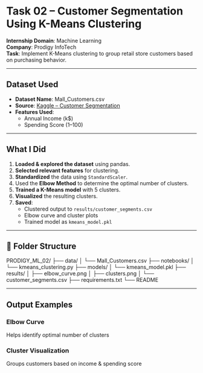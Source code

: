 #  Task 02 – Customer Segmentation Using K-Means Clustering

**Internship Domain**: Machine Learning  
**Company**: Prodigy InfoTech  
**Task**: Implement K-Means clustering to group retail store customers based on purchasing behavior.

---

##  Dataset Used

- **Dataset Name**: Mall_Customers.csv  
- **Source**: [Kaggle – Customer Segmentation](https://www.kaggle.com/datasets/vjchoudhary7/customer-segmentation-tutorial-in-python)  
- **Features Used**:
  - Annual Income (k$)
  - Spending Score (1–100)

---

## What I Did

1. **Loaded & explored the dataset** using pandas.
2. **Selected relevant features** for clustering.
3. **Standardized** the data using `StandardScaler`.
4. Used the **Elbow Method** to determine the optimal number of clusters.
5. **Trained a K-Means model** with 5 clusters.
6. **Visualized** the resulting clusters.
7. **Saved**:
   - Clustered output to `results/customer_segments.csv`
   - Elbow curve and cluster plots
   - Trained model as `kmeans_model.pkl`

---

## 📂 Folder Structure

PRODIGY_ML_02/
├── data/
│ └── Mall_Customers.csv
├── notebooks/
│ └── kmeans_clustering.py
├── models/
│ └── kmeans_model.pkl
├── results/
│ ├── elbow_curve.png
│ ├── clusters.png
│ └── customer_segments.csv
├── requirements.txt
└── README

---

##  Output Examples

###  Elbow Curve
Helps identify optimal number of clusters

###  Cluster Visualization
Groups customers based on income & spending score
